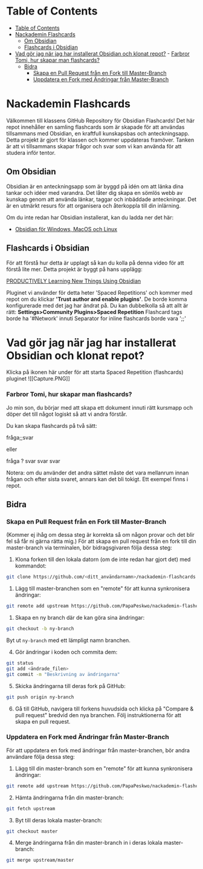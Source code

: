 <!-- TOC start  -->
# Table of Contents
- [Table of Contents](#table-of-contents)
- [Nackademin Flashcards](#nackademin-flashcards)
	- [Om Obsidian](#om-obsidian)
	- [Flashcards i Obsidian](#flashcards-i-obsidian)
- [Vad gör jag när jag har installerat Obsidian och klonat repot?](#vad-gör-jag-när-jag-har-installerat-obsidian-och-klonat-repot)
		- [Farbror Tomi, hur skapar man flashcards?](#farbror-tomi-hur-skapar-man-flashcards)
	- [Bidra](#bidra)
		- [Skapa en Pull Request från en Fork till Master-Branch](#skapa-en-pull-request-från-en-fork-till-master-branch)
		- [Uppdatera en Fork med Ändringar från Master-Branch](#uppdatera-en-fork-med-ändringar-från-master-branch)

<!-- TOC end -->

# Nackademin Flashcards
Välkommen till klassens GitHub Repository för Obsidian Flashcards! Det här repot innehåller en samling flashcards som är skapade för att användas tillsammans med Obsidian, en kraftfull kunskapsbas och anteckningsapp. Detta projekt är gjort för klassen och kommer uppdateras framöver. Tanken är att vi tillsammans skapar frågor och svar som vi kan använda för att studera inför tentor.

## Om Obsidian

Obsidian är en anteckningsapp som är byggd på idén om att länka dina tankar och idéer med varandra. Det låter dig skapa en sömlös webb av kunskap genom att använda länkar, taggar och inbäddade anteckningar. Det är en utmärkt resurs för att organisera och återkoppla till din inlärning.

Om du inte redan har Obsidian installerat, kan du ladda ner det här:

-   [Obsidian för Windows, MacOS och Linux](https://obsidian.md/download)

## Flashcards i Obsidian
För att förstå hur detta är upplagt så kan du kolla på denna video för att förstå lite mer. Detta projekt är byggt på hans upplägg:

[PRODUCTIVELY Learning New Things Using Obsidian](https://www.youtube.com/watch?v=DwSNZEW6jCU)

Pluginet vi använder för detta heter 'Spaced Repetitions' och kommer med repot om du klickar **'Trust author and enable plugins'**. De borde komma konfigurerade med det jag har ändrat på. Du kan dubbelkolla så att allt är rätt:
**Settings>Community Plugins>Spaced Repetition**
Flashcard tags borde ha '#Network' innuti
Separator for inline flashcards borde vara ';;'

# Vad gör jag när jag har installerat Obsidian och klonat repot?

Klicka på ikonen här under för att starta Spaced Repetition (flashcards) pluginet
![[Capture.PNG]]
### Farbror Tomi, hur skapar man flashcards?
Jo min son, du börjar med att skapa ett dokument innuti rätt kursmapp och döper det till något logiskt så att vi andra förstår.

Du kan skapa flashcards på två sätt:

fråga;;svar

eller

fråga
?
svar
svar
svar

Notera: om du använder det andra sättet måste det vara mellanrum innan frågan och efter sista svaret, annars kan det bli tokigt. Ett exempel finns i repot.

## Bidra
### Skapa en Pull Request från en Fork till Master-Branch
(Kommer ej ihåg om dessa steg är korrekta så om någon provar och det blir fel så får ni gärna rätta mig.)
För att skapa en pull request från en fork till din master-branch via terminalen, bör bidragsgivaren följa dessa steg:

1.  Klona forken till den lokala datorn (om de inte redan har gjort det) med kommandot:
```bash
git clone https://github.com/<ditt_användarnamn>/nackademin-flashcards
```

1.  Lägg till master-branchen som en "remote" för att kunna synkronisera ändringar:
```bash
git remote add upstream https://github.com/PapaPeskwo/nackademin-flashcards
```

1.  Skapa en ny branch där de kan göra sina ändringar:
```bash
git checkout -b ny-branch
```

Byt ut `ny-branch` med ett lämpligt namn branchen.

4.  Gör ändringar i koden och commita dem:
```bash
git status
git add <ändrade_filen>
git commit -m "Beskrivning av ändringarna"
```

5.  Skicka ändringarna till deras fork på GitHub:
```bash
git push origin ny-branch
```

6.  Gå till GitHub, navigera till forkens huvudsida och klicka på "Compare & pull request" bredvid den nya branchen. Följ instruktionerna för att skapa en pull request.

### Uppdatera en Fork med Ändringar från Master-Branch

För att uppdatera en fork med ändringar från master-branchen, bör andra användare följa dessa steg:

1.  Lägg till din master-branch som en "remote" för att kunna synkronisera ändringar:
```bash
git remote add upstream https://github.com/PapaPeskwo/nackademin-flashcards
```

2.  Hämta ändringarna från din master-branch:
```bash
git fetch upstream
```

3.  Byt till deras lokala master-branch:
```bash
git checkout master
```

4.  Merge ändringarna från din master-branch in i deras lokala master-branch:
```bash
git merge upstream/master
```
